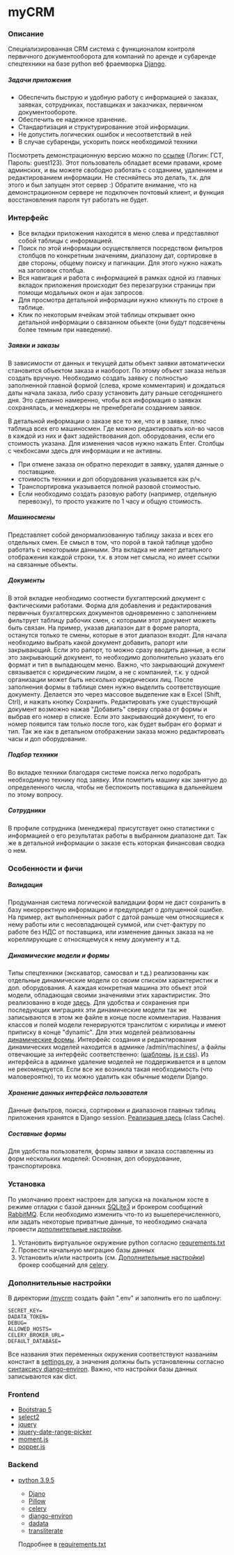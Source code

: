 # myCRM

### Описание

Специализированная CRM система с функционалом контроля первичного документооборота для компаний по аренде и субаренде спецтехники на базе python веб фраемворка [Django](https://www.djangoproject.com/).
##### Задачи приложения
- Обеспечить быструю и удобную работу с информацией о заказах, заявках, сотрудниках, поставщиках и заказчиках, первичном документообороте.
- Обеспечить ее надежное хранение.
- Стандартизация и структурированние этой информации.
- Не допустить логических ошибок и несоответствий в ней
- В случае субаренды, ускорить поиск необходимой техники

Посмотреть демонстрационную версию можно по [ссылке](https://ilovejquery.ru/) (Логин: ГСТ, Пароль: guest123). Этот пользователь обладает всеми правами, кроме админских, и вы можете свободно работать с созданием, удалением и редактированием информации. Не стесняйтесь это делать, т.к. для этого и был запущен этот сервер :) Обратите внимание, что на демонстрационном сервере не подключен почтовый клиент, и функция восстановления пароля тут работать не будет.

### Интерфейс

- Все вкладки приложения находятся в меню слева и представляют собой таблицы с информацией.
- Поиск по этой информации осуществляется посредством фильтров столбцов по конкретным значениям, диапазону дат, сортировке в две стороны, общему поиску и пагинации. Для этого нужно нажать на заголовок столбца.
- Вся навигация и работа с информацией в рамках одной из главных вкладок приложения происходит без перезагрузки страницы при помощи модальных окон и ajax запросов.
- Для просмотра детальной информации нужно кликнуть по строке в таблице.
- Клик по некоторым ячейкам этой таблицы открывает окно детальной информации о связанном обьекте (они будут подсвечены более темным при наведении).

##### Заявки и заказы
В зависимости от данных и текущей даты объект заявки автоматически становится объектом заказа и наоборот. По этому объект заказа нельзя создать вручную. Необходимо создать заявку с полностью заполненной главной формой (слева, кроме комментария) и дождаться даты начала заказа, либо сразу установить дату раньше сегодняшнего дня. Это сделанно намеренно, чтобы вся информация о заявках сохранялась, и менеджеры не пренебрегали созданием заявок.

В детальной информации о заказе все то же, что и в заявке, плюс таблица всех его машиносмен. Где можно редактировать кол-во часов в каждой из них и факт задействования доп. оборудования, если его стоимость указана. Для изменения часов нужно нажать Enter. Столбцы с чекбоксами здесь для информации и не активны.

- При отмене заказа он обратно переходит в заявку, удаляя данные о поставщике.
- стоимость техники и доп оборудования указывается как р/ч.
- Транспортировка указывается полной разовой стоимостью.
- Если необходимо создать разовую работу (например, отдельную перевозку), то просто укажите по 1 часу и общую стоимость.

##### Машиносмены
Представляет собой денормализованную таблицу заказа и всех его отдельных смен. Ее смысл в том, что порой в такой таблице удобно работать с некоторыми данными. Эта вкладка не имеет детального отображения каждой строки, т.к. в этом нет смысла, но имеет ссылки на связанные объекты.
##### Документы
В этой вкладке необходимо соотнести бухгалтерский документ с фактическими работами. Форма для добавления и редактирования первичных бухгалтерских документов одновременно с заполнением фильтрует таблицу рабочих смен, с которыми этот документ можеть быть связан. На пример, указав диапазон дат в форме рапорта, останутся только те смены, которые в этот диапазон входят. Для начала необходимо выбрать какой документ добавить, рапорт или закрывающий. Если это рапорт, то можно сразу вводить данные, а если это закрывающий документ, то необходимо дополнительно указать его формат и тип в выпадающем меню. Важно, что закрывающий документ связывается с юридическим лицом, а не с компанией, т.к. у одной организации может быть несколько юридических лиц. После заполнения формы в таблице смен нужно выделить соответствующие документу. Делается это через массовое выделение как в Excel (Shift, Ctrl), и нажать кнопку Сохранить. Редактировать уже существующий документ возможно нажав "Добавить" сверху справа от формы и выбрав его номер в списке. Если это закрывающий документ, то его номер появится там только после того, как будет выбран его формат и тип. Так же как в детальном отображении заказа можно редактировать часы и доп оборудование.
##### Подбор техники
Во вкладке техники благодаря системе поиска легко подобрать необходимую технику под заявку. Или пометить машину как занятую до определенного числа, чтобы не беспокоить поставщика в дальнейшем по этому вопросу.
##### Сотрудники
В профиле сотрудника (менеджера) присутствует окно статистики с информацией о его результатах работы в выбранном диапазоне дат. Так же в детальной информации о заказе есть которкая финансовая сводка о нем.

### Особенности и фичи

##### Валидация
Продуманная система логической валидации форм не даст сохранить в базу некорректную информацию и предупредит о допущенной ошибке. На пример, акт выполненных работ с датой раньше чем относящиеся к нему работы или с несовпадающей суммой, или счет-фактуру по работе без НДС от поставщика, или изменение данных заказа на не кореллирующие с относящемуся к нему документу и т.д.
##### Динамические модели и формы
Типы спецтехники (экскаватор, самосвал и т.д.) реализованны как отдельные динамические модели со своим списком характеристик и доп. оборудования. А каждая конкретная машина это обьект этой модели, обладающая своими значениями этих характиристик. Это реализованно в коде [здесь](machines/models.py). Для удобства и сохранения при последующих миграциях эти динамические модели так же записываются в этом же файле в конце после комментария. Названия классов и полей модели генерируются транслитом с кирилицы и имеют приписку в конце "dynamic". Для этих моделей реализованны [динамические формы](machines/forms.py). Интерфейс создания и редактирования динамических моделей находится в админке /admin/machines/, а файлы отвечающие за интерфейс соответственно: ([шаблоны](machines/templates/admin/), [js и css](machines/static/admin/)). Из интерфейса в админке удаление моделей не поддерживается и в целом не рекомендуется. Если все же возникла такая необходимость (что маловероятно), то их можно удалить как обычные модели Django.
##### Хранение данных интерфейса пользователя
Данные фильтров, поиска, сортировки и диапазонов главных таблиц приложения хранятся в Django session. [Реализация здесь](mainapp/utils.py) (class Cache).
##### Составные формы
Для удобства пользователя, формы заявки и заказа составленны из форм нескольких моделей: Основная, доп оборудование, транспортировка.

### Установка

По умолчанию проект настроен для запуска на локальном хосте в режиме отладки с базой данных [SQLite3](https://www.sqlite.org/index.html) и брокером сообщений [RabbitMQ](https://www.rabbitmq.com/). Если необходимо изменить что-то из вышеперечисленного, или задать некоторые приватные данные, то необходимо сначала провести [дополнительные настройки](#дополнительные-настройки).

1. Установить виртуальное окружение python согласно [requrements.txt](requrements.txt)
2. Провести начальную миграцию базы данных
3. Установить и/или настроить (см. [Дополнительные настройки](#дополнительные-настройки)) брокер сообщений для [celery](https://docs.celeryproject.org/en/stable/).

### Дополнительные настройки

В директории [/mycrm](mycrm/) создать файл ".env" и заполнить его по шаблону:

```
SECRET_KEY=
DADATA_TOKEN=
DEBUG=
ALLOWED_HOSTS=
CELERY_BROKER_URL=
DEFAULT_DATABASE=
```

Все названия этих переменных окружения соответствуют названиям констант в [settings.py](mycrm/settings.py), а значения должны быть установленны согласно [синтаксису django-environ](https://django-environ.readthedocs.io/en/latest/).
Важно, что настройки базы данных записываются как dict.

### Frontend

- [Bootstrap 5](https://getbootstrap.com/)
- [select2](https://select2.org/)
- [jquery](https://jquery.com/)
- [jquery-date-range-picker](https://github.com/longbill/jquery-date-range-picker)
- [moment.js](https://momentjs.com/)
- [popper.js](https://popper.js.org/)

### Backend

- [python 3.9.5](https://www.python.org/downloads/release/python-395/)
    - [Djano](https://www.djangoproject.com/)
    - [Pillow](https://pillow.readthedocs.io/en/stable/)
    - [celery](https://docs.celeryproject.org/en/stable/)
    - [django-environ](https://django-environ.readthedocs.io/en/latest/)
    - [dadata](https://dadata.ru/api/)
    - [transliterate](https://pypi.org/project/transliterate/)

    Подробнее в [requirements.txt](requirements.txt)
